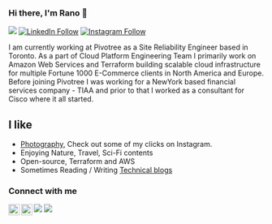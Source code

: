 ### Hi there, I'm Rano 👋

<a href="mailto:ranopriyo@gmail.com?"><img src="https://img.shields.io/badge/gmail-%23DD0031.svg?&style=for-the-badge&logo=gmail&logoColor=white"/></a>
[![LinkedIn Follow](https://img.shields.io/badge/LinkedIn-0077B5?style=for-the-badge&logo=linkedin&logoColor=white)](https://www.linkedin.com/in/ranopriyo-neogy/)
[![Instagram Follow](https://img.shields.io/badge/Instagram-E4405F?style=for-the-badge&logo=instagram&logoColor=white)](https://www.instagram.com/me_neogy/)


I am currently working at Pivotree as a Site Reliability Engineer based in Toronto. As a part of Cloud Platform Engineering Team I primarily work on Amazon Web Services and Terraform building scalable cloud infrastructure for multiple Fortune 1000 E-Commerce clients in North America and Europe. Before joining Pivotree I was working for a NewYork based financial services company - TIAA and prior to that I worked as a consultant for Cisco where it all started.


## I like

- [Photography](https://www.instagram.com/me_neogy/), Check out some of my clicks on Instagram.
- Enjoying Nature, Travel, Sci-Fi contents
- Open-source, Terraform and AWS
- Sometimes Reading / Writing [Technical blogs](https://blog.pivotree.cloud/2020-11-24-documentation-gatsby/) 


### Connect with me

[<img align="left" alt="ranopriyo-neogy | LinkedIn" width="22" src="https://cdn.jsdelivr.net/npm/simple-icons@v3/icons/linkedin.svg" />][linkedin]
[<img align="left" alt="ranopriyo-neogy | Instagram" width="22" src="https://cdn.jsdelivr.net/npm/simple-icons@v3/icons/instagram.svg" />][instagram]


[linkedin]: https://www.linkedin.com/in/ranopriyo-neogy/
[instagram]: https://www.instagram.com/me_neogy/


![](https://komarev.com/ghpvc/?username=ranopriyo-neogy&style=flat-square)
![](https://hit.yhype.me/github/profile?user_id=68603179)

